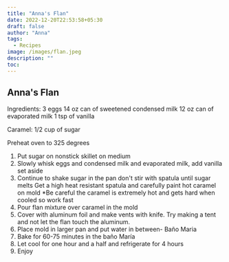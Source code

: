 ```yaml
---
title: "Anna's Flan"
date: 2022-12-20T22:53:58+05:30
draft: false
author: "Anna"
tags:
  - Recipes
image: /images/flan.jpeg
description: ""
toc: 
---
```


## Anna's Flan

Ingredients:
3 eggs 
14 oz can of sweetened condensed milk 
12 oz can of evaporated milk 
1 tsp of vanilla 

Caramel: 
1/2 cup of sugar 

Preheat oven to 325 degrees  
1. Put sugar on nonstick skillet on medium
2. Slowly whisk eggs and condensed milk and evaporated milk, add vanilla set aside 
3. Continue to shake sugar in the pan don't stir with spatula until sugar melts Get a high heat resistant spatula and carefully paint  hot caramel on mold 
*Be careful the caramel is extremely hot and gets hard when cooled so work fast  
4. Pour flan mixture over caramel in the mold
5. Cover with aluminum foil and make vents with knife. Try making a tent and not let the flan touch the aluminum. 
6. Place mold in larger pan and put water in between- Baño Maria
7. Bake for 60-75 minutes in the baño María
8. Let cool for one hour and a half and refrigerate for 4 hours
9. Enjoy 
